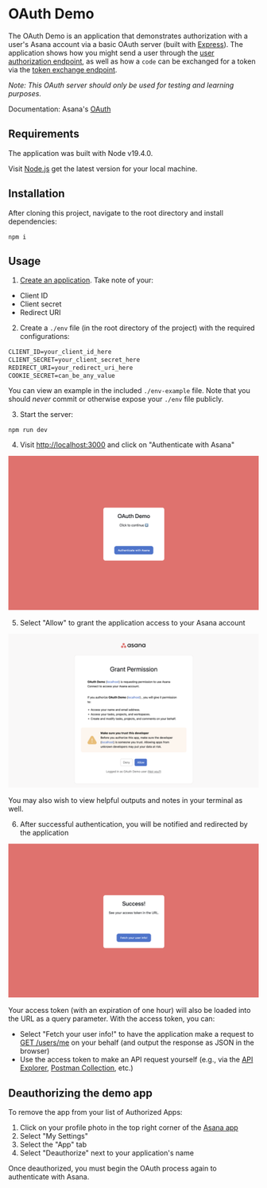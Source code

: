 # OAuth Demo

The OAuth Demo is an application that demonstrates authorization with a user's Asana account via a basic OAuth server (built with [Express](https://expressjs.com/)). The application shows how you might send a user through the [user authorization endpoint](https://developers.asana.com/docs/oauth#user-authorization-endpoint), as well as how a `code` can be exchanged for a token via the [token exchange endpoint](https://developers.asana.com/docs/oauth#token-exchange-endpoint).

_Note: This OAuth server should only be used for testing and learning purposes._

Documentation: Asana's [OAuth](https://developers.asana.com/docs/oauth)

## Requirements

The application was built with Node v19.4.0.

Visit [Node.js](https://nodejs.org/en/download/) get the latest version for your local machine.

## Installation

After cloning this project, navigate to the root directory and install dependencies:

```
npm i
```

## Usage

1. [Create an application](https://developers.asana.com/docs/oauth#register-an-application). Take note of your:

* Client ID
* Client secret
* Redirect URI

2. Create a `./env` file (in the root directory of the project) with the required configurations:

```
CLIENT_ID=your_client_id_here
CLIENT_SECRET=your_client_secret_here
REDIRECT_URI=your_redirect_uri_here
COOKIE_SECRET=can_be_any_value
```

You can view an example in the included `./env-example` file. Note that you should _never_ commit or otherwise expose your `./env` file publicly.

3. Start the server:

```
npm run dev
```

4. Visit [http://localhost:3000](http://localhost:3000) and click on "Authenticate with Asana"

![user auth screen](./images/mainscreen.png)

5. Select "Allow" to grant the application access to your Asana account

![user auth screen](./images/userauth.png)

You may also wish to view helpful outputs and notes in your terminal as well.

6. After successful authentication, you will be notified and redirected by the application

![user auth screen](./images/authedscreen.png)

Your access token (with an expiration of one hour) will also be loaded into the URL as a query parameter. With the access token, you can:

* Select "Fetch your user info!" to have the application make a request to [GET /users/me](https://developers.asana.com/reference/getuser) on your behalf (and output the response as JSON in the browser)
* Use the access token to make an API request yourself (e.g., via the [API Explorer](https://developers.asana.com/docs/api-explorer), [Postman Collection](https://developers.asana.com/docs/postman-collection), etc.)

## Deauthorizing the demo app

To remove the app from your list of Authorized Apps:

1. Click on your profile photo in the top right corner of the [Asana app](https://app.asana.com)
2. Select "My Settings"
3. Select the "App" tab
4. Select "Deauthorize" next to your application's name

Once deauthorized, you must begin the OAuth process again to authenticate with Asana.